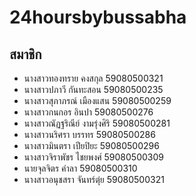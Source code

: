 # 24hoursbybussabha

## สมาชิก
- นางสาวทองทราย คงสกุล 59080500321
- นางสาวปภาวี กันทะสอน 59080500235
- นางสาวสุภาภรณ์  เมืองแสน 59080500259
- นางสาวกนกอร อินปา 59080500276
- นางสาวณัฏฐริณีย์  งามรุ่งศิริ 59080500281
- นางสาวนริศรา  บรรทร 59080500286
- นางสาวมินตรา  เปียปิยะ 59080500296
- นางสาวจิราพัชร  ไชยพงศ์ 59080500309
- นายจุลจิตร  คำลา  59080500310
- นางสาวอนุชสรา จันทร์ตุ่ย 59080500321

